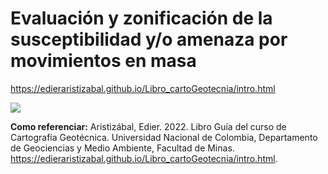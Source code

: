 

# Evaluación y zonificación de la susceptibilidad y/o amenaza por movimientos en masa

https://edieraristizabal.github.io/Libro_cartoGeotecnia/intro.html

![](https://i.pinimg.com/564x/e5/06/87/e50687a6eff5802d0a6ccfc2e4794150.jpg)

**Como referenciar:** Aristizábal, Edier. 2022. Libro Guía del curso de Cartografía Geotécnica. Universidad Nacional de Colombia, Departamento de Geociencias y Medio Ambiente, Facultad de Minas. https://edieraristizabal.github.io/Libro_cartoGeotecnia/intro.html.


